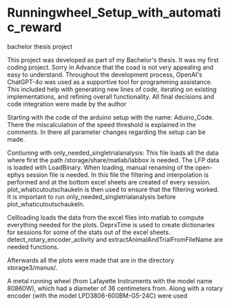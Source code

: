 # Runningwheel_Setup_with_automatic_reward
bachelor thesis project


This project was developed as part of my Bachelor's thesis. It was my first coding project. Sorry in Advance that the coad is not very appealing and easy to understand. Throughout the development process, OpenAI's ChatGPT-4o was used as a supportive tool for programming assistance. This included help with generating new lines of code, iterating on existing implementations, and refining overall functionality. All final decisions and code integration were made by the author

Starting with the code of the arduino setup with the name: Aduino_Code. There the miscalculation of the speed threshold is explained in the comments. In there all parameter changes regarding the setup can be made.

Contiuning with only_needed_singletrialanalysis: This file loads all the data where first the path /storage/share/matlab/labbox is needed. The LFP data is loaded with LoadBinary. When loading, manual renaming of the open-ephys session file is needed. In this file the filtering and interpolation is performed and at the bottom excel sheets are created of every session. 
plot_whaticutoutschaukeln is then used to ensure that the filtering worked. It is important to run only_needed_singletrialanalysis before plot_whaticutoutschaukeln. 

Cellloading loads the data from the excel files into matlab to compute everything needed for the plots. DeprxTime is used to create dictionaries for sessions for some of the stats out of the excel sheets. detect_rotary_encoder_activity and extractAnimalAndTrialFromFileName are needed functions. 

Afterwards all the plots were made that are in the directory storage3/manus/.

A metal running wheel (from Lafayette Instruments with the model name 80860W), which had a diameter of 36 centimeters from. Along with a rotary encoder (with the model LPD3806-600BM-G5-24C) were used
